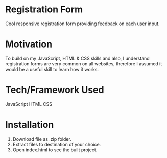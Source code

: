 # Registration Form
Cool responsive registration form providing feedback on each user input.

# Motivation
To build on my JavaScript, HTML & CSS skills and also, I understand registration forms are very common on all websites, 
therefore I assumed it would be a useful skill to learn how it works.

# Tech/Framework Used
JavaScript
HTML
CSS

# Installation
1. Download file as .zip folder.
2. Extract files to destination of your choice.
3. Open index.html to see the built project.
